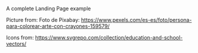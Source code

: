 A complete Landing Page example

Picture from:
Foto de Pixabay: https://www.pexels.com/es-es/foto/persona-para-colorear-arte-con-crayones-159579/

Icons from: 
https://www.svgrepo.com/collection/education-and-school-vectors/